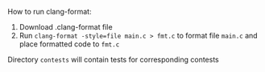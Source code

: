 How to run clang-format:
1. Download .clang-format file
2. Run `clang-format -style=file main.c > fmt.c` to format file `main.c` and place formatted code to `fmt.c`

Directory `contests` will contain tests for corresponding contests
